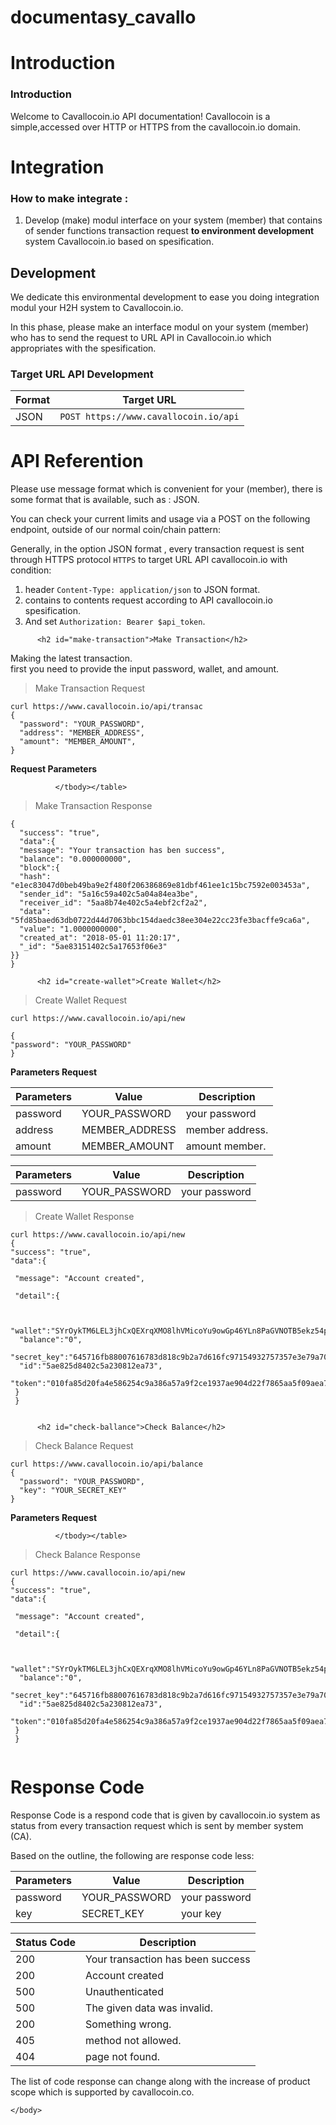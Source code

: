 # documentasy_cavallo


<h1 id="introduction">Introduction</h1>
<a href="javascript:" id="return-to-top"><i class="fa fa-hand-o-up" aria-hidden="true"></i></a>


<h3 id="introduction">Introduction</h3>

<p>Welcome to Cavallocoin.io API documentation! Cavallocoin is a simple,accessed over HTTP or HTTPS from the cavallocoin.io domain. </p>



<h1 id="integrasi">Integration</h1>

<h3 id="tahapan-integrasi">How to make integrate :</h3>

<ol>
<li>Develop (make) modul interface on your system (member) that contains of sender functions transaction request  <strong>to environment development</strong> system Cavallocoin.io based on spesification.</li>
</ol>

<h2 id="development">Development</h2>

<p>We dedicate this environmental development to ease you doing integration modul your H2H system to Cavallocoin.io. </p>

<p>In this phase, please make an interface modul on your system (member) who has to send the request to URL API in Cavallocoin.io which appropriates with the spesification.</p>

<h3 id="target-url-api-development">Target URL API Development</h3>

<table><thead>
<tr>
<th>Format</th>
<th>Target URL</th>
</tr>
</thead><tbody>
<tr>
<td>JSON</td>
<td><code class="prettyprint">POST https://www.cavallocoin.io/api</code></td>
</tr>
</tbody></table>

<h1 id="referensi-api">API Referention</h1>

<p>Please use message format which is convenient for your (member), there is some format that is available, such as : JSON. </p>


<p>You can check your current limits and usage via a POST on the following endpoint, outside of our normal coin/chain pattern:</p>

<p> Generally, in the option JSON format , every transaction request is sent through HTTPS protocol <code class="prettyprint">HTTPS</code> to target URL API cavallocoin.io with condition: </p>

<ol>
<li>header <code>Content-Type: application/json</code>  to JSON format.</li>
<li>contains to contents request according to API cavallocoin.io spesification.</li>
<li>And set <code>Authorization: Bearer $api_token</code>.</li>
</ol>

          <h2 id="make-transaction">Make Transaction</h2>

<p>Making the latest transaction.<br>
first you need to provide the input password, wallet, and amount. </p>

<blockquote>
<p>Make Transaction Request</p>
</blockquote>
<pre class="highlight json"><code><span class="p">curl https://www.cavallocoin.io/api/transac</span>
<span class="p">{</span><span class="w">
  </span><span class="nt">"password"</span><span class="p">:</span><span class="w"> </span><span class="s2">"YOUR_PASSWORD"</span><span class="p">,</span><span class="w">
  </span><span class="nt">"address"</span><span class="p">:</span><span class="w"> </span><span class="s2">"MEMBER_ADDRESS"</span><span class="p">,</span><span class="w">
  </span><span class="nt">"amount"</span><span class="p">:</span><span class="w"> </span><span class="s2">"MEMBER_AMOUNT"</span><span class="p">,</span><span class="w">
</span><span class="p">}</span><span class="w">
</span></code></pre>
<p><strong>Request Parameters</strong></p>

 <table><thead>
              <tr>
              <th>Parameters</th>
              <th>Value</th>
              <th>Description</th>
              </tr>
              </thead><tbody>
              <tr>
              <td>password</td>
              <td>YOUR_PASSWORD</code></td>
              <td>your password</td>
              </tr>
              <tr>
              <td>address</td>
              <td>MEMBER_ADDRESS</td>
              <td>member address.</td>
              </tr>
              <tr>
              <td>amount</td>
              <td>MEMBER_AMOUNT</td>
              <td>amount member.</td>
              </tr>

              </tbody></table>


<blockquote>
<p>Make Transaction Response</p>
</blockquote>

<pre class="highlight json"><code><span class="p">{</span><span class="w">
  </span><span class="nt">"success"</span><span class="p">:</span><span class="w"> </span><span class="s2">"true"</span><span class="p">,</span><span class="w">
  </span><span class="nt">"data"</span><span class="p">:</span><span class="w"><span class="p">{</span><span class="w">
  <span class="nt">"message"</span><span class="p">:</span> </span><span class="s2">"Your transaction has ben success"</span><span class="p">,</span><span class="w"><span class="w">
  <span class="nt">"balance"</span><span class="p">:</span> </span><span class="s2">"0.000000000"</span><span class="p">,<span class="w"></span><span class="p">
  </span><span class="nt">"block"</span><span class="p">:</span><span class="w"><span class="p">{</span>
  <span class="nt">"hash"</span><span class="p">:</span><span class="w"> </span><span class="s2">"e1ec83047d0beb49ba9e2f480f206386869e81dbf461ee1c15bc7592e003453a"</span><span class="p">,</span>
  <span class="nt">"sender_id"</span><span class="p">:</span><span class="w"> </span><span class="s2">"5a16c59a402c5a04a84ea3be"</span><span class="p">,</span>
  <span class="nt">"receiver_id"</span><span class="p">:</span><span class="w"> </span><span class="s2">"5aa8b74e402c5a4ebf2cf2a2"</span><span class="p">,</span>
  <span class="nt">"data"</span><span class="p">:</span><span class="w"> </span><span class="s2">"5fd85baed63db0722d44d7063bbc154daedc38ee304e22cc23fe3bacffe9ca6a"</span><span class="p">,</span>
  <span class="nt">"value"</span><span class="p">:</span><span class="w"> </span><span class="s2">"1.0000000000"</span><span class="p">,</span>
  <span class="nt">"created_at"</span><span class="p">:</span><span class="w"> </span><span class="s2">"2018-05-01 11:20:17"</span><span class="p">,</span>
  <span class="nt">"_id"</span><span class="p">:</span><span class="w"> </span><span class="s2">"5ae83151402c5a17653f06e3"</span><span class="w">
</span><span class="p">}</span><span class="w"><span class="p">}</span>
<span class="p">}</span>
</span></code></pre>

          <h2 id="create-wallet">Create Wallet</h2>

<p></p>

<blockquote>
<p>Create Wallet Request</p>
</blockquote>
<pre class="highlight json"><code><span class="p">curl https://www.cavallocoin.io/api/new</span><br>
<span class="p">{</span><span class="w">
</span><span class="nt">"password"</span><span class="p">:</span><span class="w"> </span><span class="s2">"YOUR_PASSWORD"</span>
<span class="p">}</span><span class="w">
</span></code></pre> 
<p><strong>Parameters Request</strong></p>

<table><thead>
              <tr>
              <th>Parameters</th>
              <th>Value</th>
              <th>Description</th>
              </tr>
              </thead><tbody>
              <tr>
              <td>password</td>
              <td>YOUR_PASSWORD</code></td>
              <td>your password</td>
              </tr>

</tbody></table>

<!-- <p>Nama kode produk untuk melakukan pengecekan harga :
<br /><br />"TELKOMSEL", "INDOSAT", "XLAXIATA", "SMARTFREN", "THREE", "AXIS",
<br />"PULSAPASCA", "PLN", "PDAM", "TV", "TELKOM", "FINANCE", "ASURANSI",
<br />"CC"</p> -->

<blockquote>
<p>Create Wallet Response</p>
</blockquote>
<pre class="highlight json"><code><span class="p">curl https://www.cavallocoin.io/api/new</span>
<span class="p">{</span><span class="w">
</span><span class="nt">"success"</span><span class="p">:</span><span class="w"> </span><span class="s2">"true"</span><span class="p">,</span><span class="w">
</span><span class="nt">"data"</span><span class="p">:</span><span class="p">{</span><br>
 <span class="nt">"message"</span><span class="p">:</span> <span class="s2">"Account created"</span><span>,</span><span class="w">
 </span>
 <span class="nt">"detail"</span><span class="p">:</span><span class="p">{</span>
 <br><span class="w"> </span>
 <span class="nt"> "wallet"</span><span class="p">:</span><span class="s2">"SYrOykTM6LEL3jhCxQEXrqXMO8lhVMicoYu9owGp46YLn8PaGVNOTB5ekz54pxPGk6VAgkX9cGiYR"</span>,
 <span class="nt"> "balance"</span><span class="p">:</span><span class="s2">"0"</span>,
 <span class="nt"> "secret_key"</span><span class="p">:</span><span class="s2">"645716fb88007616783d818c9b2a7d616fc97154932757357e3e79a70363c5ee673ffce2d4453fd3de8e817eb7aa86d9b79339e850aa35c26e387c427e183485"</span>,
 <span class="nt"> "id"</span><span class="p">:</span><span class="s2">"5ae825d8402c5a230812ea73"</span>,
 <span class="nt"> "token"</span><span class="p">:</span><span class="s2">"010fa85d20fa4e586254c9a386a57a9f2ce1937ae904d22f7865aa5f09aea7626de2b22897ada7f5e4843ecdee0135281733807686dd8b3bad7efeae4e3cabd3"</span><span class="w"></span><span class="p">}</span>
 <span class="p">}</span>
 <span class="p">}</span>
 <span class="w"></span></code></pre>


          <h2 id="check-ballance">Check Balance</h2>

<p></p>

<blockquote>
<p>Check Balance Request</p>
</blockquote>
<pre class="highlight json"><code><span class="p">curl https://www.cavallocoin.io/api/balance</span>
<span class="p">{</span><span class="w">
  </span><span class="nt">"password"</span><span class="p">:</span><span class="w"> </span><span class="s2">"YOUR_PASSWORD"</span><span class="p">,</span><span class="w">
  </span><span class="nt">"key"</span><span class="p">:</span><span class="w"> </span><span class="s2">"YOUR_SECRET_KEY"</span><span class="p"></span><span class="w">
</span><span class="p">}</span><span class="w">
</span></code></pre>
<p><strong>Parameters Request</strong></p>

<table><thead>
              <tr>
              <th>Parameters</th>
              <th>Value</th>
              <th>Description</th>
              </tr>
              </thead><tbody>
              <tr>
              <td>password</td>
              <td>YOUR_PASSWORD</code></td>
              <td>your password</td>
              </tr>
              <tr>
              <td>key</td>
              <td>SECRET_KEY</code></td>
              <td>your key</td>
              </tr>

              </tbody></table>


<blockquote>
<p>Check Balance Response</p>
</blockquote>
<pre class="highlight json"><code><span class="p">curl https://www.cavallocoin.io/api/new</span>
<span class="p">{</span><span class="w">
</span><span class="nt">"success"</span><span class="p">:</span><span class="w"> </span><span class="s2">"true"</span><span class="p">,</span><span class="w">
</span><span class="nt">"data"</span><span class="p">:</span><span class="p">{</span><br>
 <span class="nt">"message"</span><span class="p">:</span> <span class="s2">"Account created"</span><span>,</span><span class="w">
 </span>
 <span class="nt">"detail"</span><span class="p">:</span><span class="p">{</span>
 <br><span class="w"> </span>
 <span class="nt"> "wallet"</span><span class="p">:</span><span class="s2">"SYrOykTM6LEL3jhCxQEXrqXMO8lhVMicoYu9owGp46YLn8PaGVNOTB5ekz54pxPGk6VAgkX9cGiYR"</span>,
 <span class="nt"> "balance"</span><span class="p">:</span><span class="s2">"0"</span>,
 <span class="nt"> "secret_key"</span><span class="p">:</span><span class="s2">"645716fb88007616783d818c9b2a7d616fc97154932757357e3e79a70363c5ee673ffce2d4453fd3de8e817eb7aa86d9b79339e850aa35c26e387c427e183485"</span>,
 <span class="nt"> "id"</span><span class="p">:</span><span class="s2">"5ae825d8402c5a230812ea73"</span>,
 <span class="nt"> "token"</span><span class="p">:</span><span class="s2">"010fa85d20fa4e586254c9a386a57a9f2ce1937ae904d22f7865aa5f09aea7626de2b22897ada7f5e4843ecdee0135281733807686dd8b3bad7efeae4e3cabd3"</span><span class="w"></span><span class="p">}</span>
 <span class="p">}</span>
 <span class="p">}</span>
 <span class="w"></span></code></pre>

          

<h1 id="response-code">Response Code</h1>

<p>Response Code is a respond code that is given by cavallocoin.io system as status from every transaction request which is sent by member system (CA).</p>

<p>Based on the outline, the following are response code less:</p>

<table><thead>
<tr>
<th>Status Code</th>
<th>Description</th>
</tr>
</thead><tbody>

<tr>
<td>200</td>
<td>Your transaction has been success</td>
</tr>

<tr>
<td>200</td>
<td>Account created</td>
</tr>

<tr>
<td>500</td>
<td>Unauthenticated</td>
</tr>

<tr>
<td>500</td>
<td>The given data was invalid.</td>
</tr>

<tr>
<td>200</td>
<td>Something wrong.</td>
</tr>

<tr>
<td>405</td>
<td>method not allowed.</td>
</tr>

<tr>
<td>404</td>
<td>page not found.</td>
</tr>


</tbody></table>

<aside class="notice"><span class="glyphicon glyphicon-info-sign"></span>The list of code response can change along with the increase of
    product scope which is supported by cavallocoin.co.</aside>

      
	</body>
</html>

